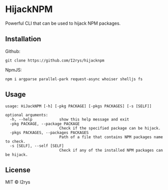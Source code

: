 # HijackNPM
Powerful CLI that can be used to hijack NPM packages.

## Installation
Github:
```
git clone https://github.com/I2rys/hijacknpm
```

NpmJS:
```
npm i argparse parallel-park request-async whoiser shelljs fs
```

## Usage
```
usage: HiJackNPM [-h] [-pkg PACKAGE] [-pkgs PACKAGES] [-s [SELF]]

optional arguments:
  -h, --help            show this help message and exit
  -pkg PACKAGE, --package PACKAGE
                        Check if the specified package can be hijack.
  -pkgs PACKAGES, --packages PACKAGES
                        Path of a file that contains NPM packages name to check.
  -s [SELF], --self [SELF]
                        Check if any of the installed NPM packages can be hijack.
```

## License
MIT © I2rys